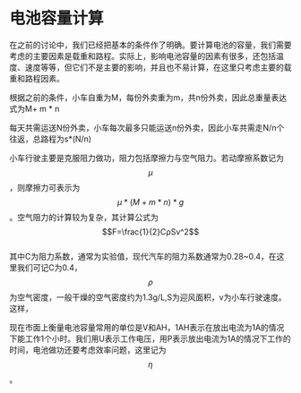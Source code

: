 # 电池容量计算

在之前的讨论中，我们已经把基本的条件作了明确。要计算电池的容量，我们需要考虑的主要因素是载重和路程。实际上，影响电池容量的因素有很多，还包括温度、速度等等，但它们不是主要的影响，并且也不易计算，在这里只考虑主要的载重和路程因素。

根据之前的条件，小车自重为M，每份外卖重为m，共n份外卖，因此总重量表达式为M+ m \* n

每天共需运送N份外卖，小车每次最多只能运送n份外卖，因此小车共需走N/n个往返，总路程为s\*\(N/n\)

小车行驶主要是克服阻力做功，阻力包括摩擦力与空气阻力。若动摩擦系数记为$$μ$$，则摩擦力可表示为 $$μ*(M+m*n)*g$$。空气阻力的计算较为复杂，其计算公式为  
            $$F=\frac{1}{2}CρSv^2$$  
 其中C为阻力系数，通常为实验值，现代汽车的阻力系数通常为0.28~0.4，在这里我们可记C为0.4，$$\rho$$为空气密度，一般干燥的空气密度约为1.3g/L,S为迎风面积，v为小车行驶速度。这样，

现在市面上衡量电池容量常用的单位是V和AH，1AH表示在放出电流为1A的情况下能工作1个小时。我们用U表示工作电压，用P表示放出电流为1A的情况下工作的时间，电池做功还要考虑效率问题，这里记为$$η$$。

